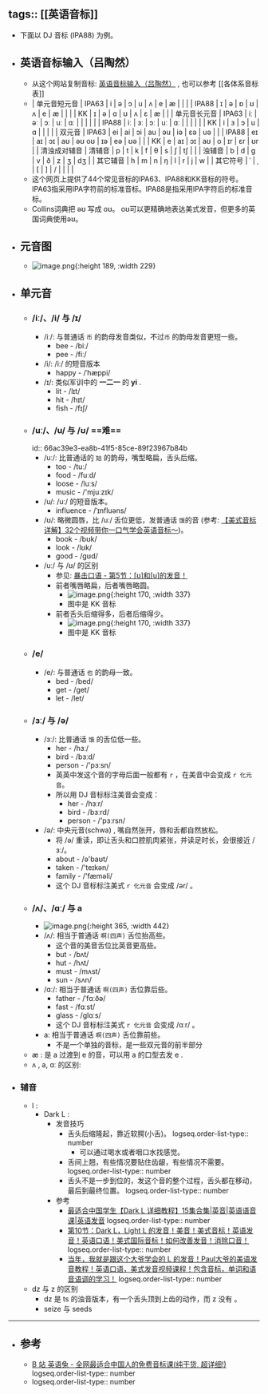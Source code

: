 tags:: [[英语音标]]
---

- 下面以 DJ 音标 (IPA88) 为例。
- ## 英语音标输入（吕陶然）
	- 从这个网站复制音标: [英语音标输入（吕陶然）](http://www.fmddlmyy.cn/yinbiao/) , 也可以参考 [[各体系音标表]]
	- | 单元音短元音 | IPA63 | i | ə | ɔ | u | ʌ | e | æ |  |
	  | | IPA88 | ɪ | ə | ɒ | ʊ | ʌ | e | æ |  |
	  | | KK | ɪ | ə | ɑ | ʊ | ʌ | ɛ | æ |  |
	  | 单元音长元音 | IPA63 | iː | əː | ɔː | uː | ɑː |  |  |  |
	  | | IPA88 | iː | ɜː | ɔː | uː | ɑː |  |  |  |
	  | | KK | i | ɜ | ɔ | u | ɑ |  |  |  |
	  | 双元音 | IPA63 | ei | ai | ɔi | au | əu | iə | ɛə | uə |
	  | | IPA88 | eɪ | aɪ | ɔɪ | aʊ | əʊ oʊ | ɪə | eə | ʊə |
	  | | KK | e | aɪ | ɔɪ | aʊ | o | ɪr | ɛr | ʊr |
	  | 清浊成对辅音 | 清辅音 | p | t | k | f | θ | s | ʃ | tʃ |
	  | | 浊辅音 | b | d | ɡ | v | ð | z | ʒ | dʒ |
	  | 其它辅音 | h | m | n | ŋ | l | r | j | w |
	  | 其它符号 | ˈ | ˌ | [ | ] | / |  |  |  |
	- 这个网页上提供了44个常见音标的IPA63、IPA88和KK音标的符号。IPA63指采用IPA字符前的标准音标。IPA88是指采用IPA字符后的标准音标。
	- Collins词典把 əʊ 写成 oʊ。 oʊ可以更精确地表达美式发音，但更多的英国词典使用əʊ。
- ## 元音图
	- ![image.png](../assets/image_1713601242033_0.png){:height 189, :width 229}
- ## 单元音
	- ### /iː/、/i/ 与 /ɪ/
		- /iː/: 与普通话 `币` 的韵母发音类似，不过`币` 的韵母发音更短一些。
			- bee  -  /biː/
			- pee  -  /fiː/
		- /i/: /iː/ 的短音版本
			- happy  -  /ˈhæppi/
		- /ɪ/: 类似军训中的 **一二一** 的 **yi** .
			- lit  -  /lɪt/
			- hit  -  /hɪt/
			- fish  -  /fɪʃ/
	- ### /uː/、/u/ 与 /ʊ/ ==难==
	  id:: 66ac39e3-ea8b-41f5-85ce-89f23967b84b
		- /uː/: 比普通话的 `姑` 的韵母，嘴型略扁，舌头后缩。
			- too  -  /tuː/
			- food  -  /fuːd/
			- loose  -  /luːs/
			- music  -  /'mjuːzɪk/
		- /u/: /uː/ 的短音版本。
			- influence  -   /ˈɪnfluəns/
		- /ʊ/: 略微圆唇，比 /uː/ 舌位更低，发普通话 `饿`的音 (参考: [【美式音标详解】32个视频带你一口气学会英语音标～](https://www.bilibili.com/video/BV1gq4y1o7bL?p=11&vd_source=f1fbb083ddef12dcff3388779faac201))。
			- book  -  /bʊk/
			- look  -  /lʊk/
			- good  -  /gʊd/
		- /uː/ 与 /ʊ/ 的区别
			- 参见: [暴击口语 - 第5节：[ʊ]和[u]的发音！](https://www.bilibili.com/video/BV1wN4y1V7zm?p=1&vd_source=f1fbb083ddef12dcff3388779faac201)
			- 前者嘴唇略扁，后者嘴唇略圆。
				- ![image.png](../assets/image_1722568864970_0.png){:height 170, :width 337}
				- 图中是 KK 音标
			- 前者舌头后缩得多，后者后缩得少。
				- ![image.png](../assets/image_1722568907609_0.png){:height 170, :width 337}
				- 图中是 KK 音标
	- ### /e/
		- /e/: 与普通话 `也` 的韵母一致。
			- bed  -  /bed/
			- get  -  /get/
			- let  -  /let/
	- ### /ɜː/ 与 /ə/
		- /ɜː/: 比普通话 `饿` 的舌位低一些。
			- her  -  /hɜː/
			- bird  -  /bɜːd/
			- person  -  /'pɜːsn/
			- 英英中发这个音的字母后面一般都有 `r` ，在美音中会变成 `r 化元音`。
			- 所以用 DJ 音标标注美音会变成：
				- her  -  /hɜːr/
				- bird  -  /bɜːrd/
				- person  -  /'pɜːrsn/
		- /ə/: 中央元音(schwa) , 嘴自然张开，唇和舌都自然放松。
			- 将 /ə/ 重读，即让舌头和口腔肌肉紧张，并读足时长，会很接近 /ɜː/。
			- about  -  /ə'baʊt/
			- taken  -  /'teɪkən/
			- family  -  /'fæməli/
			- 这个 DJ 音标标注美式 `r 化元音` 会变成 /ər/ 。
	- ### /ʌ/、/ɑː/ 与 a
		- ![image.png](../assets/image_1722822868450_0.png){:height 365, :width 442}
		- /ʌ/: 相当于普通话 `啊(四声)` 舌位抬高些。
			- 这个音的美音舌位比英音更高些。
			- but  -  /bʌt/
			- hut  -  /hʌt/
			- must  -  /mʌst/
			- sun  -  /sʌn/
		- /ɑː/: 相当于普通话 `啊(四声)` 舌位靠后些。
			- father  -  /ˈfɑːðə/
			- fast  -  /fɑːst/
			- glass  -  /glɑːs/
			- 这个 DJ 音标标注美式 `r 化元音` 会变成 /ɑːr/ 。
		- a: 相当于普通话 `啊(四声)` 舌位靠前些。
			- 不是一个单独的音标，是一些双元音的前半部分
	- æ : 是 a 过渡到 e 的音，可以用 a 的口型去发 e .
	- ʌ , a, ɑː 的区别:
- ### 辅音
	- l :
		- Dark L :
			- 发音技巧
				- 舌头后缩隆起，靠近软腭(小舌)。
				  logseq.order-list-type:: number
					- 可以通过喝水或者咽口水找感觉。
				- 舌间上翘，有些情况要贴住齿龈，有些情况不需要。
				  logseq.order-list-type:: number
				- 舌头不是一步到位的，发这个音的整个过程，舌头都在移动，最后到最终位置。
				  logseq.order-list-type:: number
			- 参考
				- [最适合中国学生【Dark L 详细教程】15集合集|英音|英语语音课|英语发音](https://www.bilibili.com/video/BV1x64y1v729/?vd_source=f1fbb083ddef12dcff3388779faac201)
				  logseq.order-list-type:: number
				- [第10节：Dark L，Light L 的发音！美音！美式音标！英语发音！英语口语！美式国际音标！如何改善发音！消除口音！](https://www.bilibili.com/video/BV1wT411U77F/?vd_source=f1fbb083ddef12dcff3388779faac201)
				  logseq.order-list-type:: number
				- [当年，我就是跟这个大爷学会的 L 的发音！Paul大爷的美语发音教程！英语口语，美式发音视频课程！包含音标，单词和语音语调的学习！](https://www.bilibili.com/video/BV1t4411K7m4?p=5&vd_source=f1fbb083ddef12dcff3388779faac201)
				  logseq.order-list-type:: number
	- dz 与 z 的区别
		- dz 是 ts 的浊音版本，有一个舌头顶到上齿的动作，而 z 没有 。
		- seize 与 seeds
- ---
- ## 参考
	- [B 站 英语兔 - 全网最适合中国人的免费音标课(纯干货, 超详细!)](https://www.bilibili.com/video/BV1iV411z7Nj?p=7&vd_source=f1fbb083ddef12dcff3388779faac201)
	  logseq.order-list-type:: number
	- logseq.order-list-type:: number